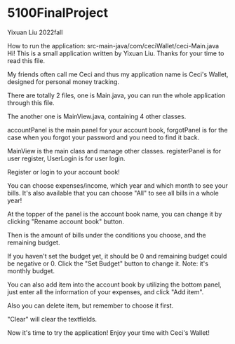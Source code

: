 # 5100FinalProject
Yixuan Liu 2022fall

How to run the application: src-main-java/com/ceciWallet/ceci-Main.java
Hi! This is a small application written by Yixuan Liu. Thanks for your time to read this file.

My friends often call me Ceci and thus my application name is Ceci's Wallet, designed for personal money tracking.

There are totally 2 files, one is Main.java, you can run the whole application through this file.

The another one is MainView.java, containing 4 other classes.

accountPanel is the main panel for your account book, forgotPanel is for the case when you forgot your password and you need to find it back.

MainView is the main class and manage other classes. registerPanel is for user register, UserLogin is for user login.



Register or login to your account book!

You can choose expenses/income, which year and which month to see your bills. It's also available that you can choose "All" to see all bills in a whole year!

At the topper of the panel is the account book name, you can change it by clicking "Rename account book" button.

Then is the amount of bills under the conditions you choose, and the remaining budget.

If you haven't set the budget yet, it should be 0 and remaining budget could be negative or 0. Click the "Set Budget" button to change it. Note: it's monthly budget.



You can also add item into the account book by utilizing the bottom panel, just enter all the information of your expenses, and click "Add item".

Also you can delete item, but remember to choose it first.

"Clear" will clear the textfields.


Now it's time to try the application! Enjoy your time with Ceci's Wallet!

